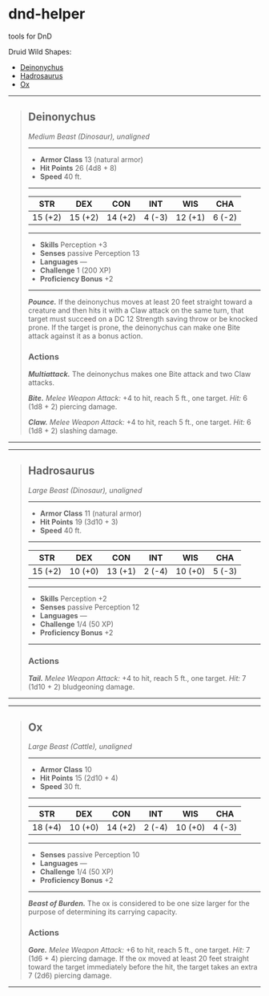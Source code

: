 # dnd-helper
tools for DnD

Druid Wild Shapes:
- [Deinonychus](#Deinonychus)
- [Hadrosaurus](#Hadrosaurus)
- [Ox](#Ox)

___
>## Deinonychus
>*Medium Beast (Dinosaur), unaligned*
>___
>- **Armor Class** 13 (natural armor)
>- **Hit Points** 26 (4d8 + 8)
>- **Speed** 40 ft.
>___
>|STR|DEX|CON|INT|WIS|CHA|
>|:---:|:---:|:---:|:---:|:---:|:---:|
>|15 (+2)|15 (+2)|14 (+2)|4 (-3)|12 (+1)|6 (-2)|
>___
>- **Skills** Perception +3
>- **Senses** passive Perception 13
>- **Languages** —
>- **Challenge** 1 (200 XP)
>- **Proficiency Bonus** +2
>___
>***Pounce.*** If the deinonychus moves at least 20 feet straight toward a creature and then hits it with a Claw attack on the same turn, that target must succeed on a DC 12 Strength saving throw or be knocked prone. If the target is prone, the deinonychus can make one Bite attack against it as a bonus action.  
>
>### Actions
>***Multiattack.*** The deinonychus makes one Bite attack and two Claw attacks.  
>
>***Bite.*** *Melee Weapon Attack:*  +4 to hit, reach 5 ft., one target. *Hit:* 6 (1d8 + 2) piercing damage.  
>
>***Claw.*** *Melee Weapon Attack:*  +4 to hit, reach 5 ft., one target. *Hit:* 6 (1d8 + 2) slashing damage.  
---
___
>## Hadrosaurus
>*Large Beast (Dinosaur), unaligned*
>___
>- **Armor Class** 11 (natural armor)
>- **Hit Points** 19 (3d10 + 3)
>- **Speed** 40 ft.
>___
>|STR|DEX|CON|INT|WIS|CHA|
>|:---:|:---:|:---:|:---:|:---:|:---:|
>|15 (+2)|10 (+0)|13 (+1)|2 (-4)|10 (+0)|5 (-3)|
>___
>- **Skills** Perception +2
>- **Senses** passive Perception 12
>- **Languages** —
>- **Challenge** 1/4 (50 XP)
>- **Proficiency Bonus** +2
>___
>### Actions
>***Tail.*** *Melee Weapon Attack:*  +4 to hit, reach 5 ft., one target. *Hit:* 7 (1d10 + 2) bludgeoning damage.  
>


---
___
>## Ox
>*Large Beast (Cattle), unaligned*
>___
>- **Armor Class** 10
>- **Hit Points** 15 (2d10 + 4)
>- **Speed** 30 ft.
>___
>|STR|DEX|CON|INT|WIS|CHA|
>|:---:|:---:|:---:|:---:|:---:|:---:|
>|18 (+4)|10 (+0)|14 (+2)|2 (-4)|10 (+0)|4 (-3)|
>___
>- **Senses** passive Perception 10
>- **Languages** —
>- **Challenge** 1/4 (50 XP)
>- **Proficiency Bonus** +2
>___
>***Beast of Burden.*** The ox is considered to be one size larger for the purpose of determining its carrying capacity.  
>
>### Actions
>***Gore.*** *Melee Weapon Attack:*  +6 to hit, reach 5 ft., one target. *Hit:* 7 (1d6 + 4) piercing damage. If the ox moved at least 20 feet straight toward the target immediately before the hit, the target takes an extra 7 (2d6) piercing damage.  
>
---

